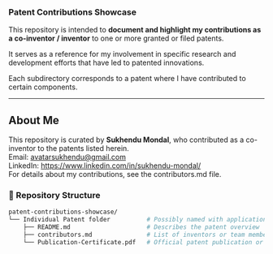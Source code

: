 ### Patent Contributions Showcase

This repository is intended to **document and highlight my contributions as a co-inventor / inventor** to one or more granted or filed patents.

It serves as a reference for my involvement in specific research and development efforts that have led to patented innovations.

Each subdirectory corresponds to a patent where I have contributed to certain components.

---

## About Me
This repository is curated by **Sukhendu Mondal**, who contributed as a co-inventor to the patents listed herein. <br>
Email: avatarsukhendu@gmail.com  <br>
LinkedIn: <a href='https://www.linkedin.com/in/sukhendu-mondal/'>https://www.linkedin.com/in/sukhendu-mondal/</a> <br>
For details about my contributions, see the contributors.md file.


### 📁 Repository Structure
```bash
patent-contributions-showcase/
└── Individual Patent folder          # Possibly named with application number
    ├── README.md                     # Describes the patent overview
    ├── contributors.md               # List of inventors or team members
    └── Publication-Certificate.pdf   # Official patent publication or filing document
```
